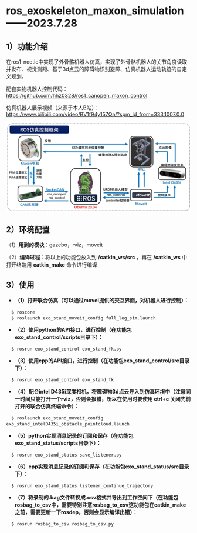 # ros_exoskeleton_maxon_simulation——2023.7.28
## 1）功能介绍
在ros1-noetic中实现了外骨骼机器人仿真，实现了外骨骼机器人的关节角度读取并发布、视觉测距、基于3d点云的障碍物识别避障、仿真机器人运动轨迹的自定义规划。

配套实物机器人控制代码：https://github.com/hhz0328/ros1_canopen_maxon_control

仿真机器人展示视频（来源于本人B站）：https://www.bilibili.com/video/BV1f94y157Qa/?spm_id_from=333.1007.0.0

![](https://github.com/hhz0328/ros_exoskeleton_maxon_simulation/blob/main/%E4%BB%BF%E7%9C%9F%E6%8E%A7%E5%88%B6%E6%A1%86%E6%9E%B6.jpg)

## 2）环境配置
（1）**用到的模块**：gazebo，rviz，moveit

（2）**编译过程**：将以上的功能包放入到 **/catkin_ws/src** ，再在 **/catkin_ws** 中打开终端用 **catkin_make** 命令进行编译
## 3）使用
- **（1）打开联合仿真（可以通过movei提供的交互界面，对机器人进行控制）：**
```
  $ roscore
  $ roslaunch exo_stand_moveit_config full_leg_sim.launch
```
- **（2）使用python的API接口，进行控制（在功能包exo_stand_control/scripts目录下）：**
```
  $ rosrun exo_stand_control exo_stand_fk.py
```
- **（3）使用cpp的API接口，进行控制（在功能包exo_stand_control/src目录下）：**
```
  $ rosrun exo_stand_control exo_stand_fk
```
- **（4）配合intel D435i深度相机，将障碍物3d点云导入到仿真环境中（注意同一时间只能打开一个rviz，否则会报错，所以在使用时要使用 **ctrl+c** 关闭先前打开的联合仿真终端命令）：**
```
  $ roslaunch exo_stand_moveit_config exo_stand_intelD435i_obstacle_pointcloud.launch
```
- **（5）python实现消息记录的订阅和保存（在功能包exo_stand_status/scripts目录下）：**
```
  $ rosrun exo_stand_status save_listener.py
```
- **（6）cpp实现消息记录的订阅和保存（在功能包exo_stand_status/src目录下）：**
```
  $ rosrun exo_stand_status listener_continue_trajectory
```
- **（7）将录制的.bag文件转换成.csv格式并导出到工作空间下（在功能包rosbag_to_csv中，需要特别注意rosbag_to_csv这功能包在catkin_make之前，需要更新一下rosdep，否则会显示编译出错）：**
```
  $ rosrun rosbag_to_csv rosbag_to_csv.py
```
